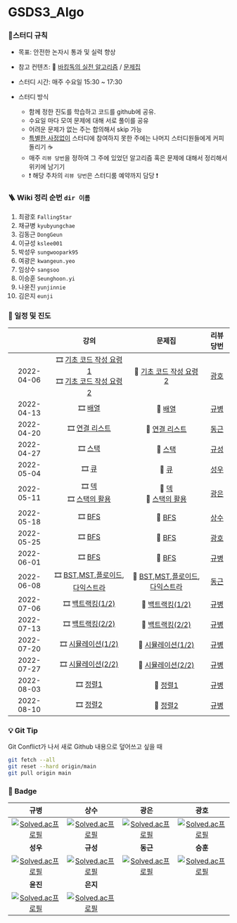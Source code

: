 # GSDS3_Algo
### :pencil:스터디 규칙

- 목표: 안전한 논자시 통과 및 실력 향상

- 참고 컨텐츠: :book: [바킹독의 실전 알고리즘](https://www.youtube.com/watch?v=LcOIobH7ues&list=PLtqbFd2VIQv4O6D6l9HcD732hdrnYb6CY) / [문제집](https://github.com/encrypted-def/basic-algo-lecture/blob/master/workbook.md)

- 스터디 시간: 매주 수요일 15:30 ~ 17:30
- 스터디 방식
  - 함께 정한 진도를 학습하고 코드를 github에 공유.
  - 수요일 마다 모여 문제에 대해 서로 풀이를 공유
  - 어려운 문제가 없는 주는 합의해서 skip 가능
  - <u>특별한 사정없이</u> 스터디에 참여하지 못한 주에는 나머지 스터디원들에게 커피 돌리기 :coffee: 
  - 매주 `리뷰 당번`을 정하여 그 주에 있었던 알고리즘 혹은 문제에 대해서 정리해서 위키에 남기기
  - :exclamation: 해당 주차의 `리뷰 당번`은 스터디룸 예약까지 담당 :exclamation:


### 🪜 Wiki 정리 순번 `dir 이름`
1. 최광호 `FallingStar`
2. 채규병 `kyubyungchae`
3. 김동근 `DongGeun`
4. 이규성 `kslee001`
5. 박성우 `sungwoopark95`
6. 여광은 `kwangeun.yeo`
7. 임상수 `sangsoo`
8. 이승훈 `Seunghoon.yi`
9. 나윤진 `yunjinnie`
10. 김은지 `eunji`

### :calendar: 일정 및 진도

|            |                             강의                             |                            문제집                            |                 리뷰 당번                 |
| :--------: | :----------------------------------------------------------: | :----------------------------------------------------------: | :---------------------------------------: |
| 2022-04-06 | :film_strip: [기초 코드 작성 요령 1](https://youtu.be/9MMKsrvRiw4)<br>  :film_strip: [기초 코드 작성 요령 2](https://youtu.be/6lhVHP8bkPA) | :bookmark_tabs: [기초 코드 작성 요령 2](https://www.acmicpc.net/workbook/view/7306) | [광호](https://github.com/FallingStar624) |
| 2022-04-13 | :film_strip: [배열](https://www.youtube.com/watch?v=mBeyFsHqzHg&list=PLtqbFd2VIQv4O6D6l9HcD732hdrnYb6CY&index=4) | :bookmark_tabs: [배열](https://www.acmicpc.net/workbook/view/7307) |     [규병](https://github.com/qqplot)     |
| 2022-04-20 | :film_strip: [연결 리스트](https://youtu.be/C6MX5u7r72E) | :bookmark_tabs: [연결 리스트](https://www.acmicpc.net/workbook/view/7308) |     [동근](https://github.com/DongGeun)     
| 2022-04-27 | :film_strip: [스택](https://www.youtube.com/watch?v=0DsyCXIN7Wg) | :bookmark_tabs: [스택](https://www.acmicpc.net/workbook/view/7309) |     [규성](https://github.com/kslee001)     |
| 2022-05-04 | :film_strip: [큐](https://www.youtube.com/watch?v=D_fwSy5tRAY) | :bookmark_tabs: [큐](https://www.acmicpc.net/workbook/view/7310) |     [성우](https://github.com/sungwoopark95)     |
| 2022-05-11 | :film_strip: [덱](https://www.youtube.com/watch?v=0mEzJ4S1d8o)<br> :film_strip: [스택의 활용](https://www.youtube.com/watch?v=cdjjk-ryPKc) | :bookmark_tabs: [덱](https://www.acmicpc.net/workbook/view/7311)<br> :bookmark_tabs: [스택의 활용](https://www.acmicpc.net/workbook/view/7312) |     [광은](https://github.com/yeokwangeun)     |
| 2022-05-18 | :film_strip: [BFS](https://www.youtube.com/watch?v=ftOmGdm95XI&list=PLtqbFd2VIQv4O6D6l9HcD732hdrnYb6CY&index=10)<br> | :bookmark_tabs: [BFS](https://www.acmicpc.net/workbook/view/7313)<br> |     [상수](https://github.com/sangsoo)     |
| 2022-05-25 | :film_strip: [BFS](https://www.youtube.com/watch?v=ftOmGdm95XI&list=PLtqbFd2VIQv4O6D6l9HcD732hdrnYb6CY&index=10)<br> | :bookmark_tabs: [BFS](https://www.acmicpc.net/workbook/view/7313)<br> |     [광호](https://github.com/FallingStar624)     |
| 2022-06-01 | :film_strip: [BFS](https://www.youtube.com/watch?v=ftOmGdm95XI&list=PLtqbFd2VIQv4O6D6l9HcD732hdrnYb6CY&index=10)<br> | :bookmark_tabs: [BFS](https://www.acmicpc.net/workbook/view/7313)<br> |     [규병](https://github.com/qqplot)     |
| 2022-06-08 | :film_strip: [BST](https://www.youtube.com/watch?v=IKnjzmyk70U&list=PLtqbFd2VIQv4O6D6l9HcD732hdrnYb6CY&index=23),[MST](https://www.youtube.com/watch?v=4wA3bncb64E&list=PLtqbFd2VIQv4O6D6l9HcD732hdrnYb6CY&index=28),[플로이드](https://www.youtube.com/watch?v=dDDy2bEZRA8&list=PLtqbFd2VIQv4O6D6l9HcD732hdrnYb6CY&index=29),[다익스트라](https://www.youtube.com/watch?v=o9BnvwgPT-o&list=PLtqbFd2VIQv4O6D6l9HcD732hdrnYb6CY&index=30)<br> | :bookmark_tabs: [BST](https://www.acmicpc.net/workbook/view/9346),[MST](https://www.acmicpc.net/workbook/view/9907),[플로이드](https://www.acmicpc.net/workbook/view/10318),[다익스트라](https://www.acmicpc.net/workbook/view/10433)<br> |    [동근](https://github.com/DongGeun)    |
| 2022-07-06 | :film_strip: [백트랙킹(1/2)](https://www.youtube.com/watch?v=Enz2csssTCs&list=PLtqbFd2VIQv4O6D6l9HcD732hdrnYb6CY&index=13)<br> | :bookmark_tabs: [백트랙킹(1/2)](https://github.com/encrypted-def/basic-algo-lecture/blob/master/workbook/0x0C.md)<br> |     [규병](https://github.com/qqplot)     |
| 2022-07-13 | :film_strip: [백트랙킹(2/2)](https://www.youtube.com/watch?v=Enz2csssTCs&list=PLtqbFd2VIQv4O6D6l9HcD732hdrnYb6CY&index=13)<br> | :bookmark_tabs: [백트랙킹(2/2)](https://github.com/encrypted-def/basic-algo-lecture/blob/master/workbook/0x0C.md)<br> |     [규병](https://github.com/qqplot)     |
| 2022-07-20 | :film_strip: [시뮬레이션(1/2)](https://www.youtube.com/watch?v=jZwf4OPlhtk&list=PLtqbFd2VIQv4O6D6l9HcD732hdrnYb6CY&index=14)<br> | :bookmark_tabs: [시뮬레이션(1/2)](https://github.com/encrypted-def/basic-algo-lecture/blob/master/workbook/0x0D.md)<br> |     [규병](https://github.com/qqplot)     |
| 2022-07-27 | :film_strip: [시뮬레이션(2/2)](https://www.youtube.com/watch?v=jZwf4OPlhtk&list=PLtqbFd2VIQv4O6D6l9HcD732hdrnYb6CY&index=14)<br> | :bookmark_tabs: [시뮬레이션(2/2)](https://github.com/encrypted-def/basic-algo-lecture/blob/master/workbook/0x0D.md)<br> |     [규병](https://github.com/qqplot)     |
| 2022-08-03 | :film_strip: [정렬1](https://www.youtube.com/watch?v=59fZkZO0Bo4&list=PLtqbFd2VIQv4O6D6l9HcD732hdrnYb6CY&index=15)<br> | :bookmark_tabs: [정렬1](https://github.com/encrypted-def/basic-algo-lecture/blob/master/workbook/0x0E.md)<br> |     [규병](https://github.com/qqplot)     |
| 2022-08-10 | :film_strip: [정렬2](https://www.youtube.com/watch?v=dq5t1woLJMw&list=PLtqbFd2VIQv4O6D6l9HcD732hdrnYb6CY&index=16)<br> | :bookmark_tabs: [정렬2](https://github.com/encrypted-def/basic-algo-lecture/blob/master/workbook/0x0F.md)<br> |     [규병](https://github.com/qqplot)     |



### :bulb: Git Tip
Git Conflict가 나서 새로 Github 내용으로 덮어쓰고 싶을 때

```sh
git fetch --all
git reset --hard origin/main
git pull origin main
```


### :1st_place_medal: Badge

|                             규병                             |                             상수                             |                             광은                             |                             광호                             |
| :----------------------------------------------------------: | :----------------------------------------------------------: | :----------------------------------------------------------: | :----------------------------------------------------------: |
| [![Solved.ac프로필](http://mazassumnida.wtf/api/generate_badge?boj=qq_plot)](https://solved.ac/qq_plot) | [![Solved.ac프로필](http://mazassumnida.wtf/api/generate_badge?boj=imsangsoo)](https://solved.ac/imsangsoo) | [![Solved.ac프로필](http://mazassumnida.wtf/api/generate_badge?boj=kwangeun)](https://solved.ac/kwangeun) | [![Solved.ac프로필](http://mazassumnida.wtf/api/generate_badge?boj=pairy624)](https://solved.ac/pairy624) |
|                           **성우**                           |                           **규성**                           |                           **동근**                           |                           **승훈**                           |
| [![Solved.ac프로필](http://mazassumnida.wtf/api/generate_badge?boj=sungwoopark95)](https://solved.ac/sungwoopark95) | [![Solved.ac프로필](http://mazassumnida.wtf/api/generate_badge?boj=kscodingpractice)](https://solved.ac/kscodingpractice) | [![Solved.ac프로필](http://mazassumnida.wtf/api/generate_badge?boj=kdg5188)](https://solved.ac/kdg5188) | [![Solved.ac프로필](http://mazassumnida.wtf/api/generate_badge?boj=wanderer_of_winter)](https://solved.ac/wanderer_of_winter) |
|                             **윤진**                             |                             **은지**                             |                                                              |                                                              |
| [![Solved.ac프로필](http://mazassumnida.wtf/api/generate_badge?boj=lumierej)](https://solved.ac/lumierej) |       [![Solved.ac프로필](http://mazassumnida.wtf/api/generate_badge?boj=kuman5262)](https://solved.ac/kuman5262)                                                                                             |                                                              |                        |
